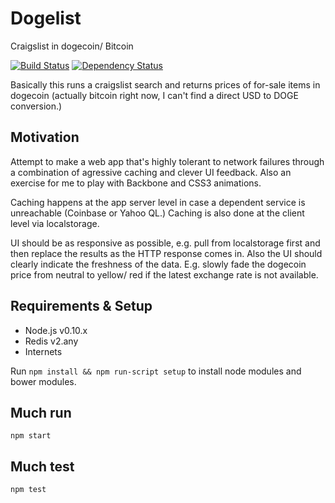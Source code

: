 # Dogelist

Craigslist in dogecoin/ Bitcoin

[![Build Status](https://img.shields.io/travis/tomstrummer/dogelist.svg)](https://travis-ci.org/tomstrummer/dogelist) [![Dependency Status](https://img.shields.io/gemnasium/tomstrummer/dogelist.svg)](https://gemnasium.com/tomstrummer/dogelist) 

Basically this runs a craigslist search and returns prices of for-sale items 
in dogecoin (actually bitcoin right now, I can't find a direct USD to DOGE
conversion.)

## Motivation

Attempt to make a web app that's highly tolerant to network failures through
a combination of agressive caching and clever UI feedback.  Also an 
exercise for me to play with Backbone and CSS3 animations.

Caching happens at the app server level in case a dependent service is 
unreachable (Coinbase or Yahoo QL.)  Caching is also done at the client 
level via localstorage.

UI should be as responsive as possible, e.g. pull from localstorage first
and then replace the results as the HTTP response comes in.  Also the 
UI should clearly indicate the freshness of the data.  E.g. slowly
fade the dogecoin price from neutral to yellow/ red if the latest exchange
rate is not available.


## Requirements & Setup

* Node.js v0.10.x
* Redis v2.any
* Internets

Run `npm install && npm run-script setup` to install node modules and bower modules.

## Much run

`npm start`

## Much test

`npm test`


